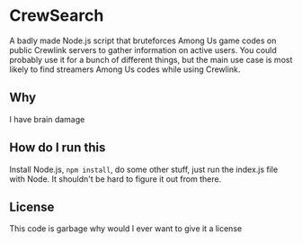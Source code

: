 # CrewSearch
A badly made Node.js script that bruteforces Among Us game codes on public Crewlink servers to gather information on active users. You could probably use it for a bunch of different things, but the main use case is most likely to find streamers Among Us codes while using Crewlink.

## Why
I have brain damage

## How do I run this
Install Node.js, `npm install`, do some other stuff, just run the index.js file with Node. It shouldn't be hard to figure it out from there.

## License
This code is garbage why would I ever want to give it a license